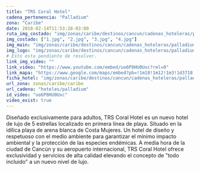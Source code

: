 ```yaml
---
title: "TRS Coral Hotel"
cadena_pertenencia: "Palladium"
zona: "Caribe"
date: 2018-02-14T11:53:28-03:00
ruta_img_costado: "img/zonas/caribe/destinos/cancun/cadenas_hoteleras/palladium/trs_coral_hotel/imagenes_hotel/"
img_costado: ["1.jpg", "2.jpg", "3.jpg", "4.jpg"]
img_main: "img/zonas/caribe/destinos/cancun/cadenas_hoteleras/palladium/trs_coral_hotel/ficha_trs_coral_hotel.jpg"
img_logo: "img/zonas/caribe/destinos/cancun/cadenas_hoteleras/palladium/trs_coral_hotel/logo/logo_trs_coral_hotel.jpg"
# Esto esta pendiente de resolver.
link_img_video: ""
link_video: "https://www.youtube.com/embed/uo6P8HU0Uxc?rel=0"
link_mapa: "https://www.google.com/maps/embed?pb=!1m18!1m12!1m3!1d3718.099390474797!2d-86.81915168506332!3d21.267532985869558!2m3!1f0!2f0!3f0!3m2!1i1024!2i768!4f13.1!3m3!1m2!1s0x8f4c31f0b3477e9b%3A0x1a8df8e22c0c2b02!2sGrand+Palladium+Costa+Mujeres+Resort+%26+Spa!5e0!3m2!1ses!2scl!4v1518622785075"
ficha_hotel: "img/zonas/caribe/destinos/cancun/cadenas_hoteleras/palladium/trs_coral_hotel/trs_coral_hotel.pdf"
url_zona: zonas/caribe/caribe
url_cadena: "hoteles/palladium"
id_video: "uo6P8HU0Uxc"
video_exist: true
---
```

Diseñado exclusivamente para adultos, TRS Coral Hotel es un nuevo hotel de lujo de 5 estrellas localizado en primera línea de playa. Situado en la idílica playa de arena blanca de Costa Mujeres. Un hotel de diseño y respetuoso con el medio ambiente para garantizar el mínimo impacto ambiental y la protección de las especies endémicas. A media hora de la ciudad de Cancún y su aeropuerto internacional, TRS Coral Hotel ofrece exclusividad y servicios de alta calidad elevando el concepto de "todo incluido" a un nuevo nivel de lujo.
